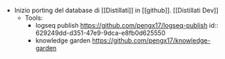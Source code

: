 - Inizio porting del database di [[Distillati]] in [[github]].
  [[Distillati Dev]]
	- Tools:
		- logseq publish https://github.com/pengx17/logseq-publish
		  id:: 629249dd-d351-47e9-9dca-e8fb0d625550
		- knowledge garden https://github.com/pengx17/knowledge-garden